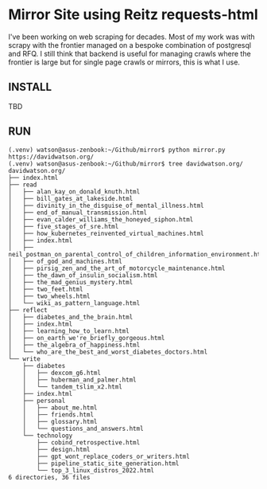# Mirror Site using Reitz requests-html

I've been working on web scraping for decades. Most of my work was with scrapy with the frontier managed on a bespoke combination of postgresql and RFQ. I still think that backend is useful for managing crawls where the frontier is large but for single page crawls or mirrors, this is what I use.

## INSTALL

TBD

## RUN

    (.venv) watson@asus-zenbook:~/Github/mirror$ python mirror.py https://davidwatson.org/
    (.venv) watson@asus-zenbook:~/Github/mirror$ tree davidwatson.org/
    davidwatson.org/
    ├── index.html
    ├── read
    │   ├── alan_kay_on_donald_knuth.html
    │   ├── bill_gates_at_lakeside.html
    │   ├── divinity_in_the_disguise_of_mental_illness.html
    │   ├── end_of_manual_transmission.html
    │   ├── evan_calder_williams_the_honeyed_siphon.html
    │   ├── five_stages_of_sre.html
    │   ├── how_kubernetes_reinvented_virtual_machines.html
    │   ├── index.html
    │   ├── neil_postman_on_parental_control_of_children_information_environment.html
    │   ├── of_god_and_machines.html
    │   ├── pirsig_zen_and_the_art_of_motorcycle_maintenance.html
    │   ├── the_dawn_of_insulin_socialism.html
    │   ├── the_mad_genius_mystery.html
    │   ├── two_feet.html
    │   ├── two_wheels.html
    │   └── wiki_as_pattern_language.html
    ├── reflect
    │   ├── diabetes_and_the_brain.html
    │   ├── index.html
    │   ├── learning_how_to_learn.html
    │   ├── on_earth_we're_briefly_gorgeous.html
    │   ├── the_algebra_of_happiness.html
    │   └── who_are_the_best_and_worst_diabetes_doctors.html
    └── write
        ├── diabetes
        │   ├── dexcom_g6.html
        │   ├── huberman_and_palmer.html
        │   └── tandem_tslim_x2.html
        ├── index.html
        ├── personal
        │   ├── about_me.html
        │   ├── friends.html
        │   ├── glossary.html
        │   └── questions_and_answers.html
        └── technology
            ├── cobind_retrospective.html
            ├── design.html
            ├── gpt_wont_replace_coders_or_writers.html
            ├── pipeline_static_site_generation.html
            └── top_3_linux_distros_2022.html
    6 directories, 36 files
